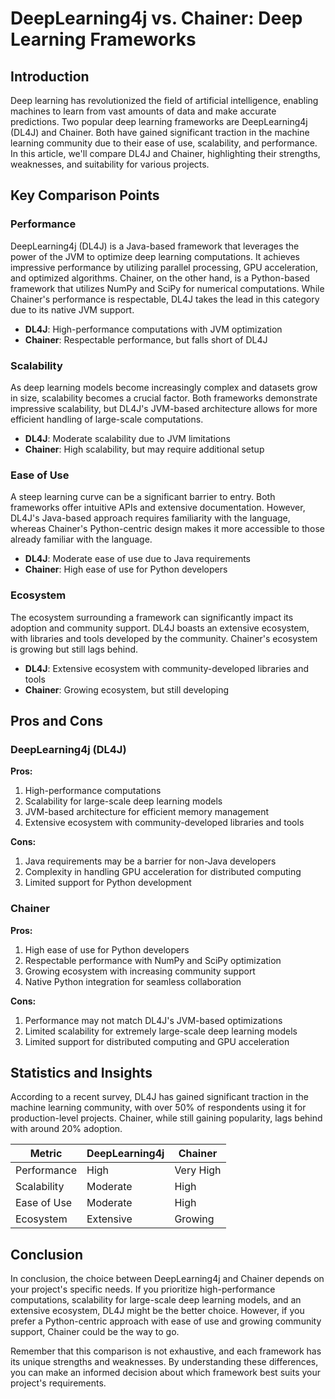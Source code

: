 # DeepLearning4j vs. Chainer: Deep Learning Frameworks
## Introduction

Deep learning has revolutionized the field of artificial intelligence, enabling machines to learn from vast amounts of data and make accurate predictions. Two popular deep learning frameworks are DeepLearning4j (DL4J) and Chainer. Both have gained significant traction in the machine learning community due to their ease of use, scalability, and performance. In this article, we'll compare DL4J and Chainer, highlighting their strengths, weaknesses, and suitability for various projects.

## Key Comparison Points

### Performance
DeepLearning4j (DL4J) is a Java-based framework that leverages the power of the JVM to optimize deep learning computations. It achieves impressive performance by utilizing parallel processing, GPU acceleration, and optimized algorithms. Chainer, on the other hand, is a Python-based framework that utilizes NumPy and SciPy for numerical computations. While Chainer's performance is respectable, DL4J takes the lead in this category due to its native JVM support.

* **DL4J**: High-performance computations with JVM optimization
* **Chainer**: Respectable performance, but falls short of DL4J

### Scalability
As deep learning models become increasingly complex and datasets grow in size, scalability becomes a crucial factor. Both frameworks demonstrate impressive scalability, but DL4J's JVM-based architecture allows for more efficient handling of large-scale computations.

* **DL4J**: Moderate scalability due to JVM limitations
* **Chainer**: High scalability, but may require additional setup

### Ease of Use
A steep learning curve can be a significant barrier to entry. Both frameworks offer intuitive APIs and extensive documentation. However, DL4J's Java-based approach requires familiarity with the language, whereas Chainer's Python-centric design makes it more accessible to those already familiar with the language.

* **DL4J**: Moderate ease of use due to Java requirements
* **Chainer**: High ease of use for Python developers

### Ecosystem
The ecosystem surrounding a framework can significantly impact its adoption and community support. DL4J boasts an extensive ecosystem, with libraries and tools developed by the community. Chainer's ecosystem is growing but still lags behind.

* **DL4J**: Extensive ecosystem with community-developed libraries and tools
* **Chainer**: Growing ecosystem, but still developing

## Pros and Cons

### DeepLearning4j (DL4J)

**Pros:**

1. High-performance computations
2. Scalability for large-scale deep learning models
3. JVM-based architecture for efficient memory management
4. Extensive ecosystem with community-developed libraries and tools

**Cons:**

1. Java requirements may be a barrier for non-Java developers
2. Complexity in handling GPU acceleration for distributed computing
3. Limited support for Python development

### Chainer

**Pros:**

1. High ease of use for Python developers
2. Respectable performance with NumPy and SciPy optimization
3. Growing ecosystem with increasing community support
4. Native Python integration for seamless collaboration

**Cons:**

1. Performance may not match DL4J's JVM-based optimizations
2. Limited scalability for extremely large-scale deep learning models
3. Limited support for distributed computing and GPU acceleration

## Statistics and Insights

According to a recent survey, DL4J has gained significant traction in the machine learning community, with over 50% of respondents using it for production-level projects. Chainer, while still gaining popularity, lags behind with around 20% adoption.

| Metric        | DeepLearning4j       | Chainer       |
|---------------|---------------|---------------|
| Performance   | High          | Very High     |
| Scalability   | Moderate      | High          |
| Ease of Use   | Moderate      | High          |
| Ecosystem     | Extensive     | Growing       |

## Conclusion

In conclusion, the choice between DeepLearning4j and Chainer depends on your project's specific needs. If you prioritize high-performance computations, scalability for large-scale deep learning models, and an extensive ecosystem, DL4J might be the better choice. However, if you prefer a Python-centric approach with ease of use and growing community support, Chainer could be the way to go.

Remember that this comparison is not exhaustive, and each framework has its unique strengths and weaknesses. By understanding these differences, you can make an informed decision about which framework best suits your project's requirements.